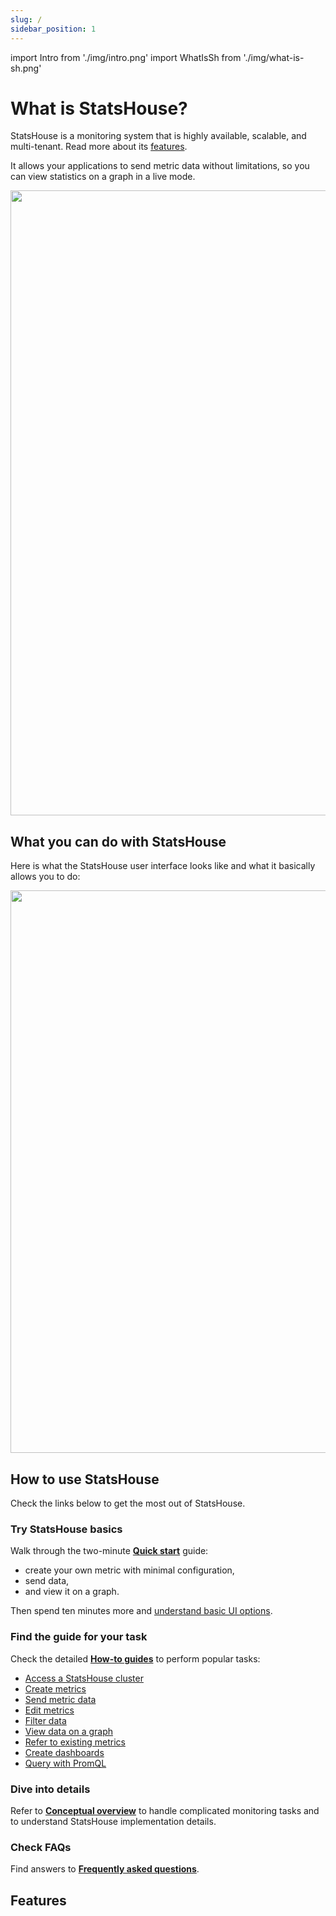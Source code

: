 ```yaml
---
slug: /
sidebar_position: 1 
---
```


import Intro from './img/intro.png'
import WhatIsSh from './img/what-is-sh.png'

# What is StatsHouse?

StatsHouse is a monitoring system that is highly available, scalable, and multi-tenant.
Read more about its [features](#features).

It allows your applications to send metric data without limitations, so you can view statistics on a graph in a live mode.

<img src={WhatIsSh} width="1000"/>

## What you can do with StatsHouse

Here is what the StatsHouse user interface looks like and what it basically allows you to do:

<img src={Intro} width="900"/>

## How to use StatsHouse

Check the links below to get the most out of StatsHouse.

### Try StatsHouse basics

Walk through the two-minute [**Quick start**](quick-start.md) guide:
* create your own metric with minimal configuration,
* send data,
* and view it on a graph.

Then spend ten minutes more and [understand basic UI options](quick-start.md#understand-basic-ui-options).

### Find the guide for your task

Check the detailed [**How-to guides**](category/how-to-guides) to perform popular tasks:

* [Access a StatsHouse cluster](guides/access-cluster.md)
* [Create metrics](guides/create-metric.md)
* [Send metric data](guides/send-data.md)
* [Edit metrics](guides/edit-metrics.md)
* [Filter data](guides/filter-data.md)
* [View data on a graph](guides/view-graph.md)
* [Refer to existing metrics](guides/refer-to-existing-metrics.md)
* [Create dashboards](guides/dashboards.md)
* [Query with PromQL](guides/query-wth-promql.md)

### Dive into details

Refer to [**Conceptual overview**](conceptual-overview.md) to handle complicated monitoring tasks and to understand 
StatsHouse implementation details.

### Check FAQs

Find answers to [**Frequently asked questions**](faq.md).

## Features


